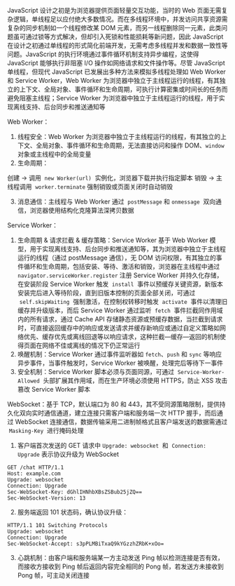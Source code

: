 JavaScript 设计之初是为浏览器提供页面轻量交互功能，当时的 Web 页面无需复杂逻辑，单线程足以应付绝大多数情况。而在多线程环境中，并发访问共享资源需复杂的同步机制如一个线程修改某 DOM 元素，而另一线程删除同一元素，此类问题虽可通过锁等方式解决，但却引入死锁和性能损耗等新问题，因此 JavaScript 在设计之初通过单线程的形式简化前端开发，无需考虑多线程并发和数据一致性等问题。JavaScript 的执行环境通过事件循环机制支持异步编程，这使得 JavaScript 能够执行非阻塞 I/O 操作如网络请求和文件操作等。尽管 JavaScript 单线程，但现代 JavaScript 已发展出多种方法来模拟多线程处理如 Web Worker 和 Service Worker，Web Worker 为浏览器中独立于主线程运行的线程，有其独立的上下文、全局对象、事件循环和生命周期，可执行计算密集或时间长的任务而避免阻塞主线程；Service Worker 为浏览器中独立于主线程运行的线程，用于实现离线支持、后台同步和推送通知等

Web Worker：

1. 线程安全：Web Worker 为浏览器中独立于主线程运行的线程，有其独立的上下文、全局对象、事件循环和生命周期，无法直接访问和操作 DOM、`window`  对象或主线程中的全局变量
2. 生命周期：

创建 -> 调用  `new Worker(url)`  实例化，浏览器下载并执行指定脚本
销毁 -> 主线程调用  `worker.terminate` 强制销毁或页面关闭时自动销毁

3. 消息通信：主线程与 Web Worker 通过  `postMessage` 和 `onmessage`  双向通信，浏览器使用结构化克隆算法深拷贝数据

Service Worker：

1. 生命周期 & 请求拦截 & 缓存策略：Service Worker 基于 Web Worker 模型，用于实现离线支持、后台同步和推送通知等，其为浏览器中独立于主线程运行的线程（通过 postMessage 通信），无 DOM 访问权限，有其独立的事件循环和生命周期，包括安装、等待、激活和销毁，浏览器在主线程中通过 `navigator.serviceWorker.register` 注册 Service Worker 并持久化存储，在安装阶段 Service Worker 触发  `install`  事件以预缓存关键资源，新版本安装完后进入等待阶段，直到旧版本控制的页面全部关闭，可通过  `self.skipWaiting`  强制激活，在控制权转移时触发  `activate`  事件以清理旧缓存并升级版本，而后 Service Worker 通过监听  `fetch`  事件拦截同作用域内的所有请求，通过 Cache API 存储静态资源或预缓存数据，当拦截到请求时，可直接返回缓存中的响应或发送请求并缓存新响应或通过自定义策略如网络优先、缓存优先或离线回退等以响应请求，这种拦截—缓存—返回的机制使得页面在网络不佳或离线的情况下仍正常运行
2. 唤醒机制：Service Worker 通过事件监听器如 `fetch`、`push` 和 `sync` 等响应异步事件，当事件触发时，Service Worker 被唤醒，处理完后等待下一事件
3. 安全机制：Service Worker 脚本必须与页面同源，可通过  `Service-Worker-Allowed`  头部扩展其作用域，而在生产环境必须使用 HTTPS，防止 XSS 攻击篡改 Service Worker 脚本

WebSocket：基于 TCP，默认端口为 80 和 443，其不受同源策略限制，提供持久化双向实时通信通道，建立连接只需客户端和服务端一次 HTTP 握手，而后通过 WebSocket 连接通信，数据传输采用二进制帧格式且客户端发送的数据需通过  `Masking-Key`  进行掩码处理

1. 客户端首次发送的 GET 请求中 `Upgrade: websocket`  和  `Connection: Upgrade` 表示协议升级为 WebSocket

```http
GET /chat HTTP/1.1
Host: example.com
Upgrade: websocket
Connection: Upgrade
Sec-WebSocket-Key: dGhlIHNhbXBsZSBub25jZQ==
Sec-WebSocket-Version: 13
```

2. 服务端返回 101 状态码，确认协议升级：

```http
HTTP/1.1 101 Switching Protocols
Upgrade: websocket
Connection: Upgrade
Sec-WebSocket-Accept: s3pPLMBiTxaQ9kYGzzhZRbK+xOo=
```

3. 心跳机制：由客户端和服务端某一方主动发送 Ping 帧以检测连接是否有效，而接收方接收到 Ping 帧后返回内容完全相同的 Pong 帧，若发送方未接收到 Pong 帧，可主动关闭连接
